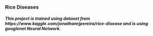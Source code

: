 <h3> Rice Diseases </h3>
<h5> This project is trained using dataset from https://www.kaggle.com/jonathanrjpereira/rice-disease and is using googlenet Neural Network.</h5>
